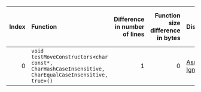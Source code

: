 |   Index | Function                                                                                            |   Difference in number of lines |   Function size difference in bytes | Disassembly                                                             | Number of lines in assumed build   | Number of bytes in assumed build   | Number of lines in ignored build   | Number of bytes in ignored build   |
|--------:|:----------------------------------------------------------------------------------------------------|--------------------------------:|------------------------------------:|:------------------------------------------------------------------------|:-----------------------------------|:-----------------------------------|:-----------------------------------|:-----------------------------------|
|       0 | `void testMoveConstructors<char const*, CharHashCaseInsensitive, CharEqualCaseInsensitive, true>()` |                               1 |                                   0 | [Assumed](0.assume.s.txt), [Ignored](0.none.s.txt), [Diff](0.diff.html) | 3,760                              | 4,308,720                          | 3,760                              | 4,308,640                          |